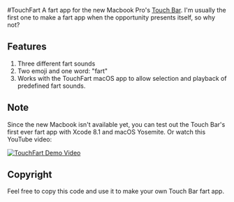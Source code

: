 #TouchFart
A fart app for the new Macbook Pro's [Touch Bar](https://developer.apple.com/macos/touch-bar/). I'm usually the first one to make a fart app when the opportunity presents itself, so why not?

## Features
1. Three different fart sounds
2. Two emoji and one word: "fart"
3. Works with the TouchFart macOS app to allow selection and playback of predefined fart sounds.

## Note
Since the new Macbook isn't available yet, you can test out the Touch Bar's first ever fart app with Xcode 8.1 and macOS Yosemite. Or watch this YouTube video:

[![TouchFart Demo Video](http://img.youtube.com/vi/R6HVyaZpTgM/0.jpg)](http://www.youtube.com/watch?v=R6HVyaZpTgM "TouchFart")

## Copyright
Feel free to copy this code and use it to make your own Touch Bar fart app.
